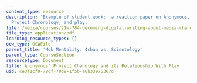 ```yaml
---
content_type: resource
description: 'Example of student work:  a reaction paper on Anonymous, Scientology,
  Project Chronology, and play.'
file: /media/courses/21w-784-becoming-digital-writing-about-media-change-fall-2009/ce3f1cf978df70d91f5ba6b33975367d_MIT21W_784F09_Anonymous_pr.pdf
file_type: application/pdf
learning_resource_types: []
ocw_type: OCWFile
parent_title: 'Mob Mentality: 4chan vs. Scientology'
parent_type: CourseSection
resourcetype: Document
title: Anonymous' Project Chanology and its Relationship With Play
uid: ce3f1cf9-78df-70d9-1f5b-a6b33975367d
---
```

